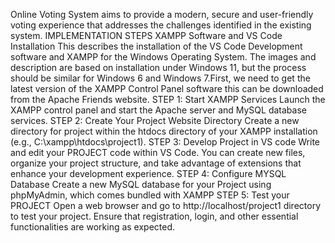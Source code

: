 Online Voting System aims to
provide a modern, secure and user-friendly voting experience that addresses the challenges
identified in the existing system. 
IMPLEMENTATION STEPS
XAMPP Software and VS Code Installation
This describes the installation of the VS Code Development software and XAMPP for the
Windows Operating System. The images and description are based on installation under
Windows 11, but the process should be similar for Windows 6 and Windows 7.First, we need to
get the latest version of the XAMPP Control Panel software this can be downloaded from the
Apache Friends website.
STEP 1: Start XAMPP Services
Launch the XAMPP control panel and start the Apache server and MySQL database services.
STEP 2: Create Your Project Website Directory
Create a new directory for project within the htdocs directory of your XAMPP installation (e.g.,
C:\xampp\htdocs\project1).
STEP 3: Develop Project in VS code
Write and edit your PROJECT code within VS Code. You can create new files, organize your
project structure, and take advantage of extensions that enhance your development experience. 
STEP 4: Configure MYSQL Database
Create a new MySQL database for your Project using phpMyAdmin, which comes bundled with
XAMPP
STEP 5: Test your PROJECT
Open a web browser and go to http://localhost/project1 directory to test your project. Ensure that
registration, login, and other essential functionalities are working as expected. 
